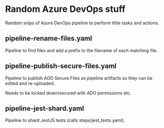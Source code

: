 # Random Azure DevOps stuff

Random snips of Azure DevOps pipeline to perform little tasks and actions.

## pipeline-rename-files.yaml

Pipeline to find files and add a prefix to the filename of each matching file.

## pipeline-publish-secure-files.yaml

Pipeline to publish AOD Secure Files as pipeline artifacts so they can be edited and re-uploaded.

Needs to be locked down/secured with ADO permissions etc.

## pipeline-jest-shard.yaml

Pipeline to shard JestJS tests (calls steps/jest_tests.yaml).
